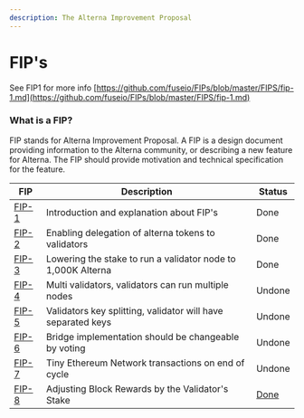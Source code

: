 ```yaml
---
description: The Alterna Improvement Proposal
---
```


# FIP's

See FIP1 for more info [https://github.com/fuseio/FIPs/blob/master/FIPS/fip-1.md](https://github.com/fuseio/FIPs/blob/master/FIPS/fip-1.md)

### What is a FIP?

FIP stands for Alterna Improvement Proposal. A FIP is a design document providing information to the Alterna community, or describing a new feature for Alterna. The FIP should provide motivation and technical specification for the feature.

| FIP                                                               | Description                                                  | Status                                                 |
| ----------------------------------------------------------------- | ------------------------------------------------------------ | ------------------------------------------------------ |
| [FIP-1](https://github.com/fuseio/FIPs/blob/master/FIPS/fip-1.md) | Introduction and explanation about FIP's                     | Done                                                   |
| [FIP-2](https://github.com/fuseio/FIPs/blob/master/FIPS/fip-2.md) | Enabling delegation of alterna tokens to validators             | Done                                                   |
| [FIP-3](https://github.com/fuseio/FIPs/blob/master/FIPS/fip-3.md) | Lowering the stake to run a validator node to 1,000K Alterna      | Done                                                   |
| [FIP-4](https://github.com/fuseio/FIPs/blob/master/FIPS/fip-4.md) | Multi validators, validators can run multiple nodes          | Undone                                                 |
| [FIP-5](https://github.com/fuseio/FIPs/blob/master/FIPS/fip-5.md) | Validators key splitting, validator will have separated keys | Undone                                                 |
| [FIP-6](https://github.com/fuseio/FIPs/blob/master/FIPS/fip-6.md) | Bridge implementation should be changeable by voting         | Undone                                                 |
| [FIP-7](https://github.com/fuseio/FIPs/blob/master/FIPS/fip-7.md) | Tiny Ethereum Network transactions on end of cycle           | Undone                                                 |
| [FIP-8](https://github.com/fuseio/FIPs/blob/master/FIPS/fip-8.md) |  Adjusting Block Rewards by the Validator's Stake            | [Done](https://github.com/fuseio/alterna-network/pull/61) |

